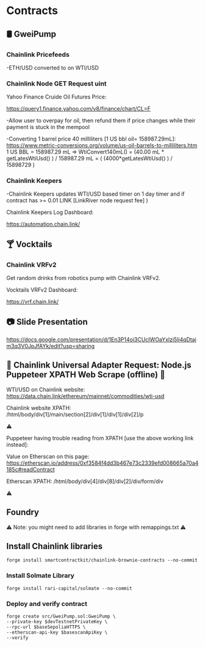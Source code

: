 # Contracts

## :oil_drum: GweiPump

### Chainlink Pricefeeds

  -ETH/USD converted to on WTI/USD

### Chainlink Node GET Request uint

Yahoo Finance Cruide Oil Futures Price:

https://query1.finance.yahoo.com/v8/finance/chart/CL=F

  -Allow user to overpay for oil, then refund them if price changes while their payment is stuck in the mempool

  -Converting 1 barrel price 40 milliliters [1 US bbl oil= 158987.29mL]:
  https://www.metric-conversions.org/volume/us-oil-barrels-to-milliliters.htm
  1 US BBL = 158987.29 mL =>
  WtiConvert140mL() = (40.00 mL * getLatesWtiUsd() ) / 158987.29 mL = ( (4000*getLatesWtiUsd() ) / 15898729 )

### Chainlink Keepers

  -Chainlink Keepers updates WTI/USD based timer on 1 day timer
  and if contract has >= 0.01 LINK [LinkRiver node request fee] )

  Chainlink Keepers Log Dashboard:

  https://automation.chain.link/

## :cocktail: Vocktails

### Chainlink VRFv2

  Get random drinks from robotics pump with Chainlink VRFv2.

  Vocktails VRFv2 Dashboard:

  https://vrf.chain.link/

## :camera: Slide Presentation

https://docs.google.com/presentation/d/1En3P14oi3CUcIWOaYxlzi5li4qDtajm3q3V0JpJfAYk/edit?usp=sharing

## :red_circle: Chainlink Universal Adapter Request: Node.js Puppeteer XPATH Web Scrape (offline) :red_circle:

  WTI/USD on Chainlink website: https://data.chain.link/ethereum/mainnet/commodities/wti-usd

  Chainlink website XPATH:
  /html/body/div[1]/main/section[2]/div[1]/div[1]/div[2]/p

  :warning:

  Puppeteer having trouble reading from XPATH [use the above working link instead]:

  Value on Etherscan on this page:
  https://etherscan.io/address/0xf3584f4dd3b467e73c2339efd008665a70a4185c#readContract

  Etherscan XPATH:
  /html/body/div[4]/div[8]/div[2]/div/form/div

  :warning:

## Foundry 

:warning: Note: you might need to add libraries in forge with remappings.txt :warning:

## Install Chainlink libraries
```
forge install smartcontractkit/chainlink-brownie-contracts --no-commit
```
### Install Solmate Library
```
forge install rari-capital/solmate --no-commit
```
### Deploy and verify contract
```
forge create src/GweiPump.sol:GweiPump \
--private-key $devTestnetPrivateKey \
--rpc-url $baseSepoliaHTTPS \
--etherscan-api-key $basescanApiKey \
--verify 
```